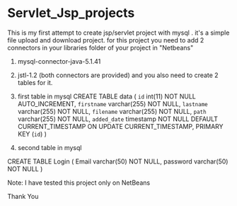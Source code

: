 # Servlet_Jsp_projects
This is my first attempt to create jsp/servlet project with mysql . it's a simple file upload and download project.
for this project you need to add 2 connectors in your libraries folder of your project in "Netbeans"
1. mysql-connector-java-5.1.41
2. jstl-1.2
(both connectors are provided)
and you also need to create 2 tables for it.

1. first table in mysql
CREATE TABLE data (
 `id` int(11) NOT NULL AUTO_INCREMENT,
 `firstname` varchar(255) NOT NULL,
 `lastname` varchar(255) NOT NULL,
 `filename` varchar(255) NOT NULL,
 `path` varchar(255) NOT NULL,
 `added_date` timestamp NOT NULL DEFAULT CURRENT_TIMESTAMP ON UPDATE CURRENT_TIMESTAMP,
 PRIMARY KEY (`id`)
)

2. second table in mysql

CREATE TABLE Login (
 Email varchar(50) NOT NULL,
 password varchar(50) NOT NULL
)

Note: I have tested this project only on NetBeans 

Thank You
